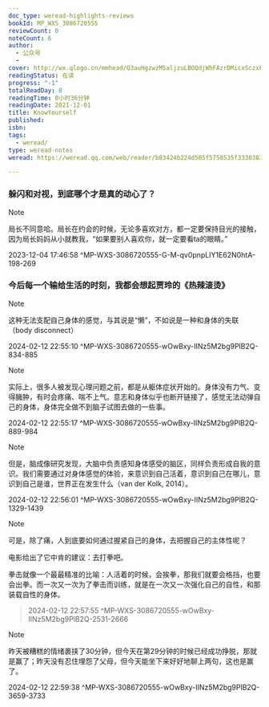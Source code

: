 ```yaml
---
doc_type: weread-highlights-reviews
bookId: MP_WXS_3086720555
reviewCount: 0
noteCount: 6
author:
  - 公众号
  - 
cover: http://wx.qlogo.cn/mmhead/Q3auHgzwzM5aljzuLBOQdjWhFAzrDMicxSczxFAicb9gv6ib7mNaAY1Gg/0
readingStatus: 在读
progress: "-1"
totalReadDay: 8
readingTime: 0小时36分钟
readingDate: 2021-12-01
title: KnowYourself
published: 
isbn: 
tags:
  - weread/
type: weread-notes
weread: https://weread.qq.com/web/reader/b83424b224d505f5758535f33303836373230353535ddf

---
```



### 躲闪和对视，到底哪个才是真的动心了？

> [!NOTE] 
> 局长不同意哈。局长在约会的时候，无论多喜欢对方，都一定要保持目光的接触，因为局长妈妈从小就教我，“如果要别人喜欢你，就一定要看ta的眼睛。”
> 
> 2023-12-04 17:46:58 ^MP-WXS-3086720555-G-M-qv0pnpLIY1E62N0htA-198-269

### 今后每一个输给生活的时刻，我都会想起贾玲的《热辣滚烫》

> [!NOTE] 
> 这种无法支配自己身体的感觉，与其说是“懒”，不如说是一种和身体的失联（body disconnect）
> 
> 2024-02-12 22:55:10 ^MP-WXS-3086720555-wOwBxy-IINz5M2bg9PlB2Q-834-885

> [!NOTE] 
> 实际上，很多人被发现心理问题之前，都是从躯体症状开始的。身体没有力气、变得臃肿，有时会疼痛、喘不上气。意志和身体似乎也断开链接了，感觉无法动弹自己的身体，身体完全做不到脑子试图去做的一些事。
> 
> 2024-02-12 22:55:17 ^MP-WXS-3086720555-wOwBxy-IINz5M2bg9PlB2Q-889-984

> [!NOTE] 
> 但是，脑成像研究发现，大脑中负责感知身体感受的脑区，同样负责形成自我的意识。我们需要通过对身体感觉的体验，来意识到自己活着，意识到自己在哪儿，意识到自己是谁，世界正在发生什么（van der Kolk, 2014）。
> 
> 2024-02-12 22:56:01 ^MP-WXS-3086720555-wOwBxy-IINz5M2bg9PlB2Q-1329-1439

> [!NOTE] 
> 可是，除了痛，人到底要如何通过握紧自己的身体，去把握自己的主体性呢？
   
   电影给出了它中肯的建议：去打拳吧。
   
   拳击就像一个最最精准的比喻：人活着的时候，会挨拳，那我们就要会格挡，也要会出拳。而一次又一次为了拳击而训练，就是在一次又一次强化自己的自性，和那装载自性的身体。
> 
> 2024-02-12 22:57:55 ^MP-WXS-3086720555-wOwBxy-IINz5M2bg9PlB2Q-2531-2666

> [!NOTE] 
> 昨天被糟糕的情绪裹挟了30分钟，但今天在第29分钟的时候已经成功挣脱，那就是赢了；昨天没有忍住埋怨了父母，但今天能坐下来好好地聊上两句，这也是赢了。
> 
> 2024-02-12 22:59:38 ^MP-WXS-3086720555-wOwBxy-IINz5M2bg9PlB2Q-3659-3733

